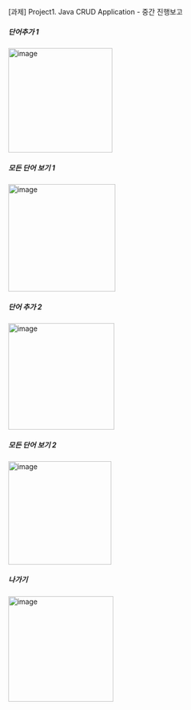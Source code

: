 [과제] Project1. Java CRUD Application - 중간 진행보고

##### 단어추가 1
<img width="208" alt="image" src="https://github.com/eunsaemsaem/PP_WordMaster/assets/142576710/87b93c86-0682-4c12-a698-6eda1ba66f09">


##### 모든 단어 보기 1
<img width="214" alt="image" src="https://github.com/eunsaemsaem/PP_WordMaster/assets/142576710/2491ee14-19e3-4e86-a9b4-888cb8412e27">


##### 단어 추가 2
<img width="212" alt="image" src="https://github.com/eunsaemsaem/PP_WordMaster/assets/142576710/451ab209-569e-4055-a38c-7f7e1c312cfe">


##### 모든 단어 보기 2
<img width="206" alt="image" src="https://github.com/eunsaemsaem/PP_WordMaster/assets/142576710/55e20977-3c97-4fbe-8e07-1e1eda7bcc4b">


##### 나가기
<img width="210" alt="image" src="https://github.com/eunsaemsaem/PP_WordMaster/assets/142576710/5dc574c7-f07c-4bd0-8d03-3d7e213d4a27">
